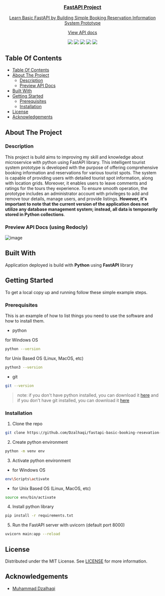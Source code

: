 <br/>
<p align="center">
  <a href="https://github.com/dzalhaqi/pa-mlops">
  <h3 align="center">
    FastAPI Project
  </h3>

  <p align="center">
    Learn Basic FastAPI by Building Simple Booking Reservation Information System Prototype
    <br/>
  </p>
  <p align="center">
    <a href="">
      View API docs
    </a>
  </p>
</p>

<p align="center">
  <p align="center">
    <img src="https://img.shields.io/github/downloads/dzalhaqi/fastapi-basic-booking-resevation-information-system/total"/>
    <img src="https://img.shields.io/github/contributors/dzalhaqi/fastapi-basic-booking-resevation-information-system?color=dark-green"/>
    <img src="https://img.shields.io/github/forks/dzalhaqi/fastapi-basic-booking-resevation-information-system?style=social"/>
    <img src="https://img.shields.io/github/issues/dzalhaqi/fastapi-basic-booking-resevation-information-system"/>
    <img src="https://img.shields.io/github/license/dzalhaqi/fastapi-basic-booking-resevation-information-system"/>
  </p>
</p>

## Table Of Contents

- [Table Of Contents](#table-of-contents)
- [About The Project](#about-the-project)
  - [Description](#description)
  - [Preview API Docs](#preview-api-docs)
- [Built With](#built-with)
- [Getting Started](#getting-started)
  - [Prerequisites](#prerequisites)
  - [Installation](#installation)
- [License](#license)
- [Acknowledgements](#acknowledgements)

## About The Project

### Description
This project is build aims to improving my skill and knowledge about microservice with python using FastAPI library. This intelligent tourist system prototype is developed with the purpose of offering comprehensive booking information and reservations for various tourist spots. The system is capable of providing users with detailed tourist spot information, along with location grids. Moreover, it enables users to leave comments and ratings for the tours they experience. To ensure smooth operation, the prototype includes an administrator account with privileges to add and remove tour details, manage users, and provide listings. **However, it's important to note that the current version of the application does not utilize any database management system; instead, all data is temporarily stored in Python collections**.

### Preview API Docs (using Redocly)

![image](https://github.com/Dzalhaqi/fastapi-basic-booking-resevation-information-system/assets/52716202/a96dd3d8-76f1-4af1-9e8d-2667eabe82ab)


## Built With

Application deployed is build with **Python** using **FastAPI** library 

## Getting Started

To get a local copy up and running follow these simple example steps.

### Prerequisites

This is an example of how to list things you need to use the software and how to install them.

* python

for Windows OS
```sh
python --version 
```

for Unix Based OS (Linux, MacOS, etc)
```sh
python3 --version 
```

* git

```sh
git --version 
```

> note: if you don't have python installed, you can download it [here](https://www.python.org/downloads/) and if you don't have git installed, you can download it [here](https://git-scm.com/downloads)

### Installation

1. Clone the repo

```sh
git clone https://github.com/Dzalhaqi/fastapi-basic-booking-resevation-information-system.git
```

2. Create python environment

```sh
python -m venv env
```

3. Activate python environment

* for Windows OS
```sh
env\Scripts\activate
```

* for Unix Based OS (Linux, MacOS, etc)
```sh
source env/bin/activate
```

4. Install python library

```sh
pip install -r requirements.txt
```

5. Run the FastAPI server with uvicorn (default port 8000)

```sh
uvicorn main:app --reload
```

## License

Distributed under the MIT License. See [LICENSE](https://github.com/dzalhaqi/pa-mlops/blob/main/LICENSE.md) for more information.

## Acknowledgements

* [Muhammad Dzalhaqi](https://github.com/dzalhaqi/)
